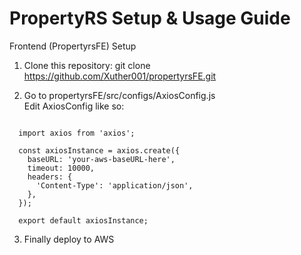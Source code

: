 # PropertyRS Setup & Usage Guide

Frontend (PropertyrsFE) Setup

1. Clone this repository: git clone https://github.com/Xuther001/propertyrsFE.git

2. Go to propertyrsFE/src/configs/AxiosConfig.js<br>
   Edit AxiosConfig like so:
<pre><code>
  import axios from 'axios';

  const axiosInstance = axios.create({
    baseURL: 'your-aws-baseURL-here',
    timeout: 10000,
    headers: {
      'Content-Type': 'application/json',
    },
  });

  export default axiosInstance;
</code></pre>

3. Finally deploy to AWS
   
